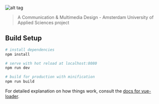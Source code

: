 ![alt tag](https://i.imgur.com/9fhP9uF.jpg)

> A Communication & Multimedia Design - Amsterdam University of Applied Sciences project

## Build Setup

``` bash
# install dependencies
npm install

# serve with hot reload at localhost:8080
npm run dev

# build for production with minification
npm run build
```

For detailed explanation on how things work, consult the [docs for vue-loader](http://vuejs.github.io/vue-loader).
